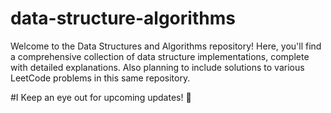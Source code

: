 # data-structure-algorithms


Welcome to the Data Structures and Algorithms repository! Here, you'll find a comprehensive collection of data structure implementations, complete with detailed explanations. Also planning to include solutions to various LeetCode problems in this same repository.

#I Keep an eye out for upcoming updates! 🚀

